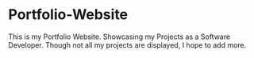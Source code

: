 # Portfolio-Website
This is my Portfolio Website. Showcasing my Projects as a Software Developer. Though not all my projects are displayed, I hope to add more. 
